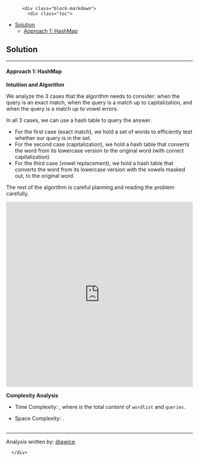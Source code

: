 <div class="article-body">
        
          <div class="block-markdown">
            <div class="toc">
<ul>
<li><a href="#solution">Solution</a><ul>
<li><a href="#approach-1-hashmap">Approach 1: HashMap</a></li>
</ul>
</li>
</ul>
</div>
<h2 id="solution">Solution</h2>
<hr>
<h4 id="approach-1-hashmap">Approach 1: HashMap</h4>
<p><strong>Intuition and Algorithm</strong></p>
<p>We analyze the 3 cases that the algorithm needs to consider: when the query is an exact match, when the query is a match up to capitalization, and when the query is a match up to vowel errors.</p>
<p>In all 3 cases, we can use a hash table to query the answer.</p>
<ul>
<li>For the first case (exact match), we hold a set of words to efficiently test whether our query is in the set.</li>
<li>For the second case (capitalization), we hold a hash table that converts the word from its lowercase version to the original word (with correct capitalization).</li>
<li>For the third case (vowel replacement), we hold a hash table that converts the word from its lowercase version with the vowels masked out, to the original word.</li>
</ul>
<p>The rest of the algorithm is careful planning and reading the problem carefully.</p>
<iframe src="https://leetcode.com/playground/LKWt6sVP/shared" frameborder="0" width="100%" height="500" name="LKWt6sVP"></iframe>

<p><strong>Complexity Analysis</strong></p>
<ul>
<li>
<p>Time Complexity:  <script type="math/tex; mode=display">O(\mathcal{C})</script>, where <script type="math/tex; mode=display">\mathcal{C}</script> is the total <em>content</em> of <code>wordlist</code> and <code>queries</code>.</p>
</li>
<li>
<p>Space Complexity:  <script type="math/tex; mode=display">O(\mathcal{C})</script>.
<br>
<br></p>
</li>
</ul>
<hr>
<p>Analysis written by: <a href="https://leetcode.com/awice">@awice</a>.</p>
          </div>
        
      </div>